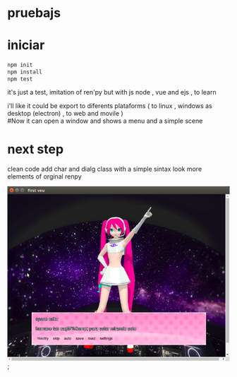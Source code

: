 # pruebajs

# iniciar  
    npm init 
    npm install 
    npm test 


it's just a test, imitation of ren'py but with js node , vue and  ejs , to learn  

i'll like it could be export to diferents plataforms 
( to linux , windows  as desktop (electron) , to web and movile )    
#Now
 it can open a window and shows a menu and a simple scene


# next step 

clean code 
add char and dialg class with a simple sintax 
look more elements of orginal renpy 



![](./Captura1.png);
